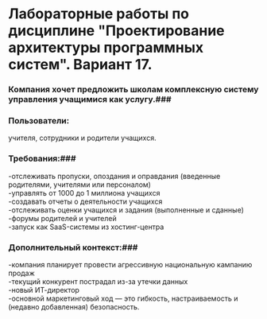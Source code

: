# Лабораторные работы по дисциплине "Проектирование архитектуры программных систем". Вариант 17. 
  ### Компания хочет предложить школам комплексную систему управления учащимися как услугу.###  
### Пользователи: ###  
учителя, сотрудники и родители учащихся.  
### Требования:###  
-отслеживать пропуски, опоздания и оправдания (введенные родителями, учителями или персоналом)  
-управлять от 1000 до 1 миллиона учащихся  
-создавать отчеты о деятельности учащихся  
-отслеживать оценки учащихся и задания (выполненные и сданные)  
-форумы родителей и учителей  
-запуск как SaaS-системы из хостинг-центра  
### Дополнительный контекст:### 
-компания планирует провести агрессивную национальную кампанию продаж  
-текущий конкурент пострадал из-за утечки данных  
-новый ИТ-директор  
-основной маркетинговый ход — это гибкость, настраиваемость и (недавно добавленная) безопасность.  


